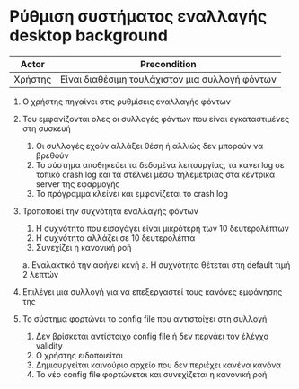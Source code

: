 # Ρύθμιση συστήματος εναλλαγής desktop background

| Actor | Precondition |
| --- | :---: |
| Χρήστης | Είναι διαθέσιμη τουλάχιστον μια συλλογή φόντων |

1. Ο χρήστης πηγαίνει στις ρυθμίσεις εναλλαγής φόντων

1. Του εμφανίζονται ολες οι συλλογές φόντων που είναι εγκαταστιμένες στη συσκευή
	1. Οι συλλογές εχούν αλλάξει θέση ή αλλιώς δεν μπορούν να βρεθούν
	1. Το σύστημα αποθηκεύει τα δεδομένα λειτουργίας, τα κανει log σε τοπικό crash log
και τα στέλνει μέσω τηλεμετρίας στα κέντρικα server της εφαρμογής
	1. Το πρόγραμμα κλείνει και εμφανίζεται το crash log

1. Τροποποιεί την συχνότητα εναλλαγής φόντων
	1.  Η συχνότητα που εισαγάγει είναι μικρότερη των 10 δευτερολέπτων
	1.  Η συχνότητα αλλάζει σε 10 δευτερολέπτα
	1.  Συνεχίζει η κανονική ροή
	
	a. Εναλακτικά την αφήνει κενή
	a. Η συχνότητα θέτεται στη default τιμή 2 λεπτών

1. Επιλέγει μια συλλογή για να επεξεργαστεί τους κανόνες εμφάνησης της
1. Το σύστημα φορτώνει το config file που αντιστοίχει στη συλλογή
	1. Δεν βρίσκεται αντίστοιχο config file ή δεν περνάει τον έλέγχο validity
	1. Ο χρήστης ειδοποιείται
	1. Δημιουργείται καινούριο αρχείο που δεν περιέχει κανένα κανόνα
	1. Το νέο config file φορτώνεται και συνεχίζεται η κανονική ροή



